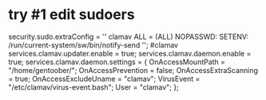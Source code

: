 # try #1 edit sudoers

  security.sudo.extraConfig  =
  ''
     clamav ALL = (ALL) NOPASSWD: SETENV: /run/current-system/sw/bin/notify-send
  '';
  #clamav
  services.clamav.updater.enable = true;
  services.clamav.daemon.enable = true;
  services.clamav.daemon.settings = {
    OnAccessMountPath = "/home/gentoober/";
    OnAccessPrevention = false;
    OnAccessExtraScanning = true;
    OnAccessExcludeUname =  "clamav";
    VirusEvent = "/etc/clamav/virus-event.bash";
    User = "clamav";
  };

